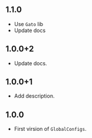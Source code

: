 ## 1.1.0

* Use `Gato` lib
* Update docs

## 1.0.0+2

* Update docs.

## 1.0.0+1

* Add description.

## 1.0.0

* First virsion of `GlobalConfigs`.